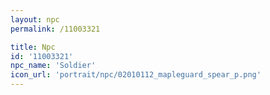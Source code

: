 ```yaml
---
layout: npc
permalink: /11003321

title: Npc
id: '11003321'
npc_name: 'Soldier'
icon_url: 'portrait/npc/02010112_mapleguard_spear_p.png'
---
```

